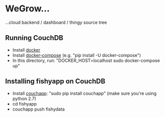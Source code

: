# WeGrow...

...cloud backend / dashboard / thingy source tree


## Running CouchDB

- Install [docker][docker]
- Install [docker-compose][docker-compose] (e.g. "pip install -U
  docker-compose")
- In this directory, run: "DOCKER_HOST=localhost sudo docker-compose up"

## Installing fishyapp on CouchDB

- Install [couchapp][couchapp]:
  "sudo pip install couchapp" (make sure you're using python 2.7)
- cd fishyapp
- couchapp push fishydata


[docker]: https://www.docker.com/
[docker-compose]: https://docs.docker.com/compose/install/
[couchapp]: https://couchapp.readthedocs.org/en/latest/couchapp/install.html
